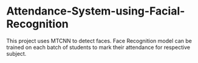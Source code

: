 # Attendance-System-using-Facial-Recognition

This project uses MTCNN to detect faces. 
Face Recognition model can be trained on each batch of students to mark their attendance for respective subject.
